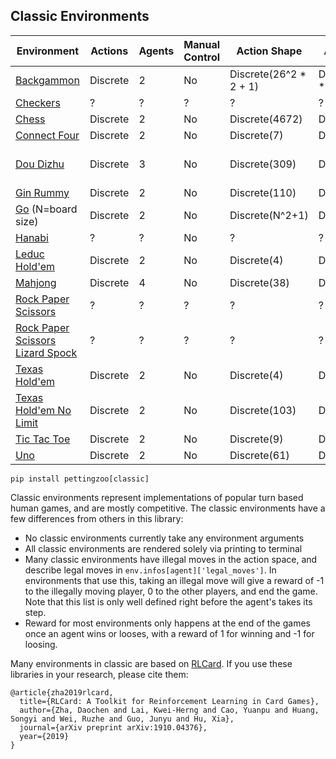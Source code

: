 ## Classic Environments

| Environment                                                | Actions  | Agents | Manual Control | Action Shape           | Action Values           | Observation Shape | Observation Values | Num States    |
|------------------------------------------------------------|----------|--------|----------------|------------------------|-------------------------|-------------------|--------------------|---------------|
| [Backgammon](classic/backgammon.md)                        | Discrete | 2      | No             | Discrete(26^2 * 2 + 1) | Discrete( 26^2 * 2 + 1) | (198,)            | [0, 7.5]           | 10^26         |
| [Checkers](classic/checkers.md)                            | ?        | ?      | ?              | ?                      | ?                       | ?                 | ?                  | ?             |
| [Chess](classic/chess.md)                                  | Discrete | 2      | No             | Discrete(4672)         | Discrete(4672)          | (8,8,20)          | [0, 1]             | ?             |
| [Connect Four](classic/connect_four.md)                    | Discrete | 2      | No             | Discrete(7)            | Discrete(7)             | (6, 7, 2)         | [0, 1]             | ?             |
| [Dou Dizhu](classic/dou_dizhu.md)                          | Discrete | 3      | No             | Discrete(309)          | Discrete(309)           | (6, 5, 15)        | [0, 1]             | 10^53 - 10^83 |
| [Gin Rummy](classic/gin_rummy.md)                          | Discrete | 2      | No             | Discrete(110)          | Discrete(110)           | (5, 52)           | [0, 1]             | 10^52         |
| [Go](classic/go.md) (N=board size)                         | Discrete | 2      | No             | Discrete(N^2+1)        | Discrete(N^2+1)         | (N, N, 3)         | [0, 1]             | 3^(N^2)       |
| [Hanabi](classic/hanabi.md)                                | ?        | ?      | No             | ?                      | ?                       | ?                 | ?                  | ?             |
| [Leduc Hold'em](classic/leduc_holdem.md)                   | Discrete | 2      | No             | Discrete(4)            | Discrete(4)             | (36,)             | [0, 1]             | 10^2          |
| [Mahjong](classic/mahjong.md)                              | Discrete | 4      | No             | Discrete(38)           | Discrete(38)            | (6, 34, 4)        | [0, 1]             | 10^121        |
| [Rock Paper Scissors](classic/rps.md)                      | ?        | ?      | ?              | ?                      | ?                       | ?                 | ?                  | ?             |
| [Rock Paper Scissors Lizard Spock](classic/rpsls.md)       | ?        | ?      | ?              | ?                      | ?                       | ?                 | ?                  | ?             |
| [Texas Hold'em](classic/texas_holdem.md)                   | Discrete | 2      | No             | Discrete(4)            | Discrete(4)             | (72,)             | [0, 1]             | 10^14         |
| [Texas Hold'em No Limit](classic/texas_holdem_no_limit.md) | Discrete | 2      | No             | Discrete(103)          | Discrete(103)           | (54,)             | [0, 100]           | 10^162        |
| [Tic Tac Toe](classic/tictactoe.md)                        | Discrete | 2      | No             | Discrete(9)            | Discrete(9)             | (3, 3, 2)         | [0, 1]             | ?             |
| [Uno](classic/uno.md)                                      | Discrete | 2      | No             | Discrete(61)           | Discrete(61)            | (7, 4, 15)        | [0, 1]             | 10^163        |


`pip install pettingzoo[classic]`

Classic environments represent implementations of popular turn based human games, and are mostly competitive. The classic environments have a few differences from others in this library:

* No classic environments currently take any environment arguments
* All classic environments are rendered solely via printing to terminal
* Many classic environments have illegal moves in the action space, and describe legal moves in  `env.infos[agent]['legal_moves']`. In environments that use this, taking an illegal move will give a reward of -1 to the illegally moving player, 0 to the other players, and end the game. Note that this list is only well defined right before the agent's takes its step.
* Reward for most environments only happens at the end of the games once an agent wins or looses, with a reward of 1 for winning and -1 for loosing.

Many environments in classic are based on [RLCard](https://github.com/datamllab/rlcard). If you use these libraries in your research, please cite them:

```
@article{zha2019rlcard,
  title={RLCard: A Toolkit for Reinforcement Learning in Card Games},
  author={Zha, Daochen and Lai, Kwei-Herng and Cao, Yuanpu and Huang, Songyi and Wei, Ruzhe and Guo, Junyu and Hu, Xia},
  journal={arXiv preprint arXiv:1910.04376},
  year={2019}
}
```
